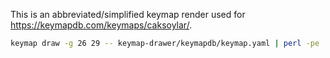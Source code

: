 This is an abbreviated/simplified keymap render used for https://keymapdb.com/keymaps/caksoylar/.

```sh
keymap draw -g 26 29 -- keymap-drawer/keymapdb/keymap.yaml | perl -pe 's/(<svg width=)".*?"/$1"960"/' >keymap-drawer/keymapdb/keymap.svg
```
